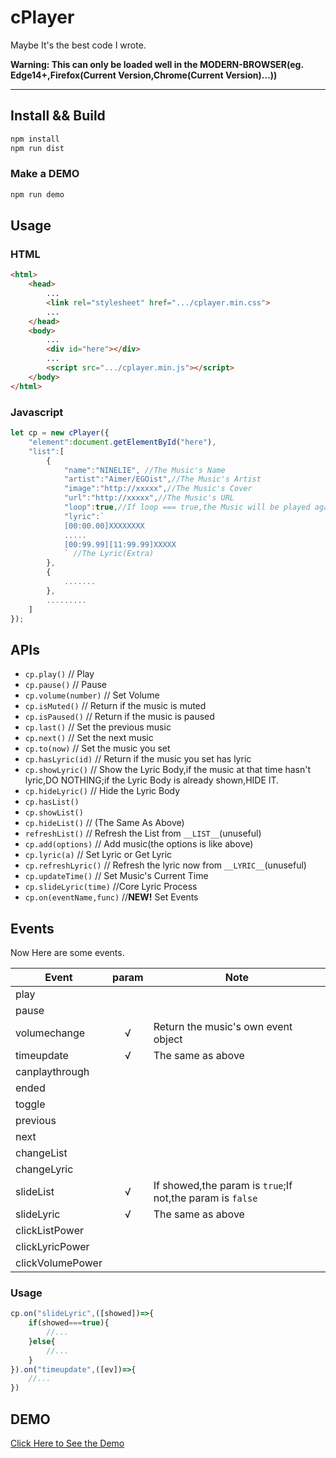 ﻿# cPlayer 

Maybe It's the best code I wrote.

__Warning: This can only be loaded well in the MODERN-BROWSER(eg. Edge14+,Firefox(Current Version,Chrome(Current Version)...))__

---

## Install && Build

```bash
npm install
npm run dist
```

### Make a DEMO

```bash
npm run demo
```

## Usage

### HTML

```html
<html>
    <head>
        ...
        <link rel="stylesheet" href=".../cplayer.min.css">
        ...
    </head>
    <body>
        ...
        <div id="here"></div>
        ...
        <script src=".../cplayer.min.js"></script>
    </body>
</html>
```

### Javascript

```javascript
let cp = new cPlayer({
    "element":document.getElementById("here"),
    "list":[
        {
            "name":"NINELIE", //The Music's Name
            "artist":"Aimer/EGOist",//The Music's Artist
            "image":"http://xxxxx",//The Music's Cover
            "url":"http://xxxxx",//The Music's URL
            "loop":true,//If loop === true,the Music will be played again and again.
            "lyric":`
            [00:00.00]XXXXXXXX
            .....
            [00:99.99][11:99.99]XXXXX
            ` //The Lyric(Extra)
        },
        {
            .......
        },
        .........
    ]
});
```

## APIs

* `cp.play()` // Play
* `cp.pause()` // Pause
* `cp.volume(number)` // Set Volume
* `cp.isMuted()` // Return if the music is muted
* `cp.isPaused()` // Return if the music is paused
* `cp.last()` // Set the previous music
* `cp.next()` // Set the next music
* `cp.to(now)` // Set the music you set
* `cp.hasLyric(id)` // Return if the music you set has lyric
* `cp.showLyric()` // Show the Lyric Body,if the music at that time hasn't lyric,DO NOTHING;if the Lyric Body is already shown,HIDE IT.
* `cp.hideLyric()` // Hide the Lyric Body
* `cp.hasList()`
* `cp.showList()`
* `cp.hideList()` // (The Same As Above)
* `refreshList()` // Refresh the List from `__LIST__`(unuseful)
* `cp.add(options)` // Add music(the options is like above)
* `cp.lyric(a)` // Set Lyric or Get Lyric
* `cp.refreshLyric()` // Refresh the lyric now from `__LYRIC__`(unuseful)
* `cp.updateTime()` // Set Music's Current Time
* `cp.slideLyric(time)` //Core Lyric Process
* `cp.on(eventName,func)` //__NEW!__ Set Events

## Events

Now Here are some events.

| Event          | param | Note                                                         |
|----------------|:-----:|--------------------------------------------------------------|
|play            |       |                                                              |
|pause           |       |                                                              |
|volumechange    |   √   | Return the music's own event object                          |
|timeupdate      |   √   | The same as above                                            |
|canplaythrough  |       |                                                              |
|ended           |       |                                                              |
|toggle          |       |                                                              |
|previous        |       |                                                              |
|next            |       |                                                              |
|changeList      |       |                                                              |
|changeLyric     |       |                                                              |
|slideList       |   √   | If showed,the param is `true`;If not,the param is `false`    |
|slideLyric      |   √   | The same as above                                            |
|clickListPower  |       |                                                              |
|clickLyricPower |       |                                                              |
|clickVolumePower|       |                                                              |

### Usage

```javascript
cp.on("slideLyric",([showed])=>{
    if(showed===true){
        //...
    }else{
        //...
    }
}).on("timeupdate",([ev])=>{
    //...
})
```

## DEMO

[Click Here to See the Demo](http://cplayer.js.org)
